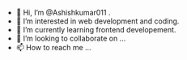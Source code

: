 - 👋 Hi, I’m @Ashishkumar011 .
- 👀 I’m interested in web development and coding.
- 🌱 I’m currently learning frontend developement.
- 💞️ I’m looking to collaborate on ...
- 📫 How to reach me ...

<!---
Ashishkumar011/Ashishkumar011 is a ✨ special ✨ repository because its `README.md` (this file) appears on your GitHub profile.
You can click the Preview link to take a look at your changes.
--->
